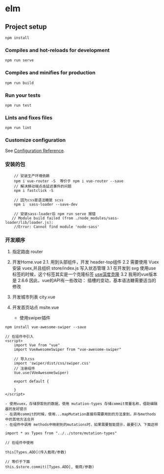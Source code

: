 # elm

## Project setup
```
npm install
```

### Compiles and hot-reloads for development
```
npm run serve
```

### Compiles and minifies for production
```
npm run build
```

### Run your tests
```
npm run test
```

### Lints and fixes files
```
npm run lint
```

### Customize configuration
See [Configuration Reference](https://cli.vuejs.org/config/).

### 安装的包

```
    // 安装生产环境依赖
    npm i vue-router -S  等价于 npm i vue-router --save
    // 解决移动端点击延迟事件的问题
    npm i fastclick -S
    
    // 因为css是语法糖是 scss
    npm i  sass-loader --save-dev

    // 安装sass-loader后 npm run serve 报错
   // Module build failed (from ./node_modules/sass-loader/lib/loader.js):
    //Error: Cannot find module 'node-sass'
```

### 开发顺序

1. 指定路由 router

2. 开发Home.vue
    2.1. 用到头部组件，开发 header-top组件
    2.2 需要使用 Vuex  安装 vuex,并且组织 store/index.js 写入状态管理
    3.1 在开发到 svg 使用use标签的时候，这个标签其实是一个克隆标签 [use深度克隆](http://know.webhek.com/svg/svg-symbol.html)
    3.2 我用的vue版本是 2.6.6 因此，vue的API有一些改动： 插槽的变动，基本语法糖需要适当的修改

3. 开发城市列表 city.vue

4. 开发首页站点 msite.vue
    - 使用swiper插件

```
npm install vue-awesome-swiper --save

// 在组件中引入
<script>
    import Vue from "vue"
    import VueAwesomeSwiper from "vue-awesome-swiper"

    // 导入css
    import 'swiper/dist/css/swiper.css'
    // 注册组件
    Vue.use(VUeAwesomeSwiper)

    export default {

    }
</script>

```
    - 使用vuex，存储获取到的数据，使用 mutation-types 存储commit常量名称，借助编辑器的友好提示
    - 在调用commit的时候，使用...mapMutation直接将需要用到的方法拿到，并与methods中的其他方法合并
    - 在组件中调用 methods中映射到的mutations时，如果需要智能提示，最要引入 下面这样

```
import * as Types from "../../store/mutation-types"

// 在组件中使用

this[Types.ADD](传入载荷/参数)

// 等价于下面
this.$store.commit([Types.ADD], 载荷/参数)
```

